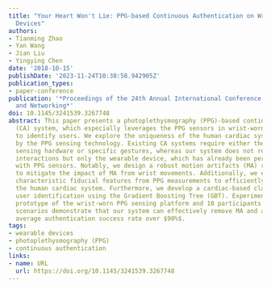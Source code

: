 ```yaml
---
title: "Your Heart Won't Lie: PPG-based Continuous Authentication on Wrist-worn Wearable
  Devices"
authors:
- Tianming Zhao
- Yan Wang
- Jian Liu
- Yingying Chen
date: '2018-10-15'
publishDate: '2023-11-24T10:38:58.942905Z'
publication_types:
- paper-conference
publication: '*Proceedings of the 24th Annual International Conference on Mobile Computing
  and Networking*'
doi: 10.1145/3241539.3267748
abstract: This paper presents a photoplethysmography (PPG)-based continuous user authentication
  (CA) system, which especially leverages the PPG sensors in wrist-worn wearable devices
  to identify users. We explore the uniqueness of the human cardiac system captured
  by the PPG sensing technology. Existing CA systems require either the dedicated
  sensing hardware or specific gestures, whereas our system does not require any users'
  interactions but only the wearable device, which has already been pervasively equipped
  with PPG sensors. Notably, we design a robust motion artifacts (MA) removal method
  to mitigate the impact of MA from wrist movements. Additionally, we explore the
  characteristic fiducial features from PPG measurements to efficiently distinguish
  the human cardiac system. Furthermore, we develop a cardiac-based classifier for
  user identification using the Gradient Boosting Tree (GBT). Experiments with the
  prototype of the wrist-worn PPG sensing platform and 10 participants in different
  scenarios demonstrate that our system can effectively remove MA and achieve a high
  average authentication success rate over $90%$.
tags:
- wearable devices
- photoplethysmography (PPG)
- continuous authentication
links:
- name: URL
  url: https://doi.org/10.1145/3241539.3267748
---
```


